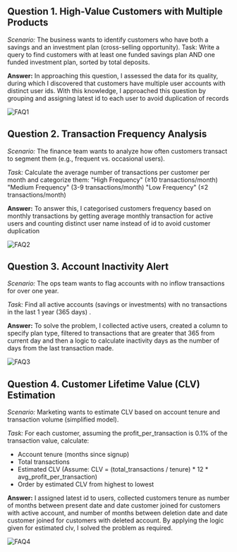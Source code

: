 ## Question 1. High-Value Customers with Multiple Products

*Scenario:* The business wants to identify customers who have both a savings and an investment plan (cross-selling opportunity).
Task: Write a query to find customers with at least one funded savings plan AND one funded investment plan, sorted by total deposits.

**Answer:**
In approaching this question, I assessed the data for its quality, during which I discovered that customers have multiple user accounts with distinct user ids. With this knowledge, I approached this question by grouping and assigning latest id to each user to avoid duplication of records

![FAQ1](https://github.com/user-attachments/assets/4562a8b3-a8a4-439d-ae23-e0feda08bc10)

## Question 2. Transaction Frequency Analysis

*Scenario:* The finance team wants to analyze how often customers transact to segment them (e.g., frequent vs. occasional users).

*Task:* Calculate the average number of transactions per customer per month and categorize them:
"High Frequency" (≥10 transactions/month)
"Medium Frequency" (3-9 transactions/month)
"Low Frequency" (≤2 transactions/month)

**Answer:**
To answer this, I categorised customers frequency based on monthly transactions by getting average monthly transaction for active users and counting distinct user name instead of id to avoid customer duplication

![FAQ2](https://github.com/user-attachments/assets/68591159-c925-4d58-b1df-33ba0e4a5b2a)

## Question 3. Account Inactivity Alert

*Scenario:* The ops team wants to flag accounts with no inflow transactions for over one year.

*Task:* Find all active accounts (savings or investments) with no transactions in the last 1 year (365 days) .

**Answer:**
To solve the problem, I collected active users, created a column to specify plan type, filtered to transactions that are greater that 365 from current day and then a logic to calculate inactivity days as the number of days from the last transaction made.

![FAQ3](https://github.com/user-attachments/assets/24fbe0b9-e86f-42be-963b-f0c864cd76d9)

## Question 4. Customer Lifetime Value (CLV) Estimation
*Scenario:* Marketing wants to estimate CLV based on account tenure and transaction volume (simplified model).

*Task:* For each customer, assuming the profit_per_transaction is 0.1% of the transaction value, calculate:
- Account tenure (months since signup)
- Total transactions
- Estimated CLV (Assume: CLV = (total_transactions / tenure) * 12 * avg_profit_per_transaction)
- Order by estimated CLV from highest to lowest

**Answer:**
I assigned latest id to users, collected customers tenure as number of months between present date and date customer joined for customers with active account, and number of months between deletion date and date customer joined for customers with deleted account. By applying the logic given for estimated clv, I solved the problem as required.

![FAQ4](https://github.com/user-attachments/assets/41af3afa-cc8d-454c-94e3-482231b70de9)
